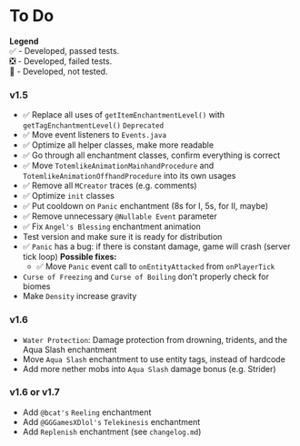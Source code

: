 # To Do
**Legend** <br>
✅ - Developed, passed tests.<br>
❎ - Developed, failed tests.<br>
🚩 - Developed, not tested.


### v1.5
- ✅ Replace all uses of `getItemEnchantmentLevel()` with `getTagEnchantmentLevel()` `Deprecated`
- ✅ Move event listeners to `Events.java`
- ✅ Optimize all helper classes, make more readable
- ✅ Go through all enchantment classes, confirm everything is correct
- ✅ Move `TotemlikeAnimationMainhandProcedure` and `TotemlikeAnimationOffhandProcedure` into its own usages
- ✅ Remove all `MCreator` traces (e.g. comments)
- ✅ Optimize `init` classes
- ✅ Put cooldown on `Panic` enchantment (8s for I, 5s, for II, maybe)
- ✅ Remove unnecessary `@Nullable Event` parameter
- ✅ Fix `Angel's Blessing` enchantment animation
- Test version and make sure it is ready for distribution
- ✅ `Panic` has a bug: if there is constant damage, game will crash (server tick loop) **Possible fixes:**
  - ✅ Move `Panic` event call to `onEntityAttacked` from `onPlayerTick`
- `Curse of Freezing` and `Curse of Boiling` don't properly check for biomes
- Make `Density` increase gravity


### v1.6
- `Water Protection`: Damage protection from drowning, tridents, and the Aqua Slash enchantment
- Move `Aqua Slash` enchantment to use entity tags, instead of hardcode
- Add more nether mobs into `Aqua Slash` damage bonus (e.g. Strider)


### v1.6 or v1.7
- Add `@bcat's` `Reeling` enchantment
- Add `@GGGamesXDlol's` `Telekinesis` enchantment
- Add `Replenish` enchantment (see `changelog.md`)